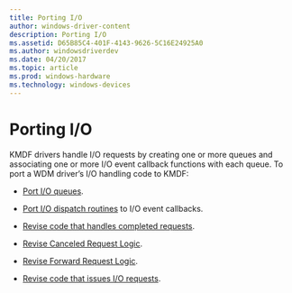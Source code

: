 ```yaml
---
title: Porting I/O
author: windows-driver-content
description: Porting I/O
ms.assetid: D65B85C4-401F-4143-9626-5C16E24925A0
ms.author: windowsdriverdev
ms.date: 04/20/2017
ms.topic: article
ms.prod: windows-hardware
ms.technology: windows-devices
---
```


# Porting I/O


KMDF drivers handle I/O requests by creating one or more queues and associating one or more I/O event callback functions with each queue. To port a WDM driver’s I/O handling code to KMDF:

-   [Port I/O queues](creating-i-o-queues.md).

-   [Port I/O dispatch routines](porting-i-o-dispatch-routines-to-i-o-event-callback-functions.md) to I/O event callbacks.

-   [Revise code that handles completed requests](revise-completed-request-logic.md).

-   [Revise Canceled Request Logic](revise-canceled-request-logic.md).

-   [Revise Forward Request Logic](revise-forward-request-logic.md).

-   [Revise code that issues I/O requests](revise-code-that-issues-i-o-requests.md).

 

 





